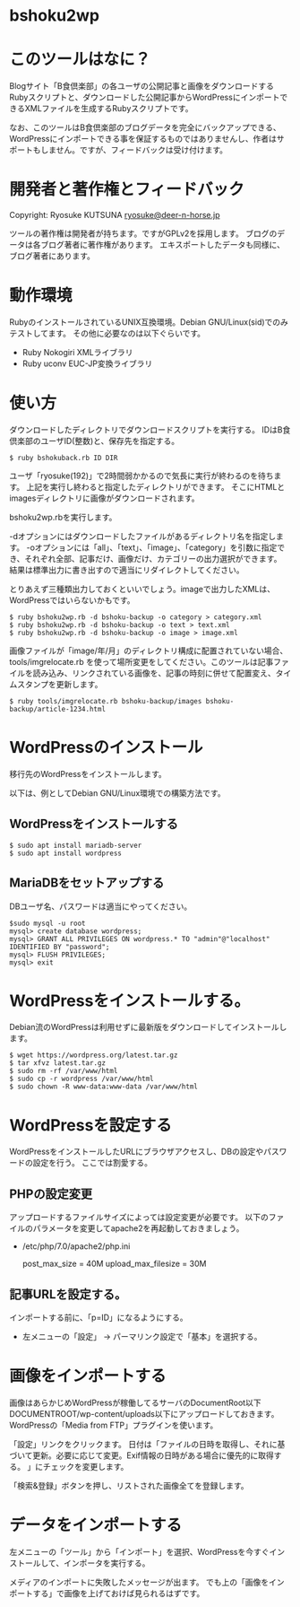 # bshoku2wp

# このツールはなに？

Blogサイト「B食倶楽部」の各ユーザの公開記事と画像をダウンロードするRubyスクリプトと、ダウンロードした公開記事からWordPressにインポートできるXMLファイルを生成するRubyスクリプトです。

なお、このツールはB食倶楽部のブログデータを完全にバックアップできる、WordPressにインポートできる事を保証するものではありませんし、作者はサポートもしません。ですが、フィードバックは受け付けます。

# 開発者と著作権とフィードバック

Copyright: Ryosuke KUTSUNA <ryosuke@deer-n-horse.jp>

ツールの著作権は開発者が持ちます。ですがGPLv2を採用します。
ブログのデータは各ブログ著者に著作権があります。
エキスポートしたデータも同様に、ブログ著者にあります。

# 動作環境

RubyのインストールされているUNIX互換環境。Debian GNU/Linux(sid)でのみテストしてます。
その他に必要なのは以下ぐらいです。

 * Ruby Nokogiri XMLライブラリ
 * Ruby uconv EUC-JP変換ライブラリ

# 使い方

ダウンロードしたディレクトリでダウンロードスクリプトを実行する。
IDはB食倶楽部のユーザID(整数)と、保存先を指定する。

    $ ruby bshokuback.rb ID DIR

ユーザ「ryosuke(192)」で2時間弱かかるので気長に実行が終わるのを待ちます。
上記を実行し終わると指定したディレクトリができます。
そこにHTMLとimagesディレクトリに画像がダウンロードされます。

bshoku2wp.rbを実行します。

-dオプションにはダウンロードしたファイルがあるディレクトリ名を指定します。
-oオプションには「all」、「text」、「image」、「category」を引数に指定でき、それぞれ全部、記事だけ、画像だけ、カテゴリーの出力選択ができます。
結果は標準出力に書き出すので適当にリダイレクトしてください。

とりあえず三種類出力しておくといいでしょう。imageで出力したXMLは、WordPressではいらないかもです。

    $ ruby bshoku2wp.rb -d bshoku-backup -o category > category.xml
    $ ruby bshoku2wp.rb -d bshoku-backup -o text > text.xml
    $ ruby bshoku2wp.rb -d bshoku-backup -o image > image.xml

画像ファイルが「image/年/月」のディレクトリ構成に配置されていない場合、tools/imgrelocate.rb を使って場所変更をしてください。このツールは記事ファイルを読み込み、リンクされている画像を、記事の時刻に併せて配置変え、タイムスタンプを更新します。

    $ ruby tools/imgrelocate.rb bshoku-backup/images bshoku-backup/article-1234.html

# WordPressのインストール

移行先のWordPressをインストールします。

以下は、例としてDebian GNU/Linux環境での構築方法です。

## WordPressをインストールする

    $ sudo apt install mariadb-server
    $ sudo apt install wordpress

## MariaDBをセットアップする

DBユーザ名、パスワードは適当にやってください。

    $sudo mysql -u root
    mysql> create database wordpress;
    mysql> GRANT ALL PRIVILEGES ON wordpress.* TO "admin"@"localhost" IDENTIFIED BY "password";
    mysql> FLUSH PRIVILEGES;
    mysql> exit

# WordPressをインストールする。

Debian流のWordPressは利用せずに最新版をダウンロードしてインストールします。

    $ wget https://wordpress.org/latest.tar.gz
    $ tar xfvz latest.tar.gz
    $ sudo rm -rf /var/www/html
    $ sudo cp -r wordpress /var/www/html
    $ sudo chown -R www-data:www-data /var/www/html

# WordPressを設定する

WordPressをインストールしたURLにブラウザアクセスし、DBの設定やパスワードの設定を行う。
ここでは割愛する。

## PHPの設定変更

アップロードするファイルサイズによっては設定変更が必要です。
以下のファイルのパラメータを変更してapache2を再起動しておきましょう。

  * /etc/php/7.0/apache2/php.ini

      post_max_size = 40M
      upload_max_filesize = 30M

## 記事URLを設定する。

インポートする前に、「p=ID」になるようにする。

  * 左メニューの「設定」 -> パーマリンク設定で「基本」を選択する。

# 画像をインポートする

画像はあらかじめWordPressが稼働してるサーバのDocumentRoot以下 DOCUMENTROOT/wp-content/uploads以下にアップロードしておきます。
WordPressの「Media from FTP」プラグインを使います。

「設定」リンクをクリックます。
日付は「ファイルの日時を取得し、それに基づいて更新。必要に応じて変更。Exif情報の日時がある場合に優先的に取得する。 」にチェックを変更します。

「検索&登録」ボタンを押し、リストされた画像全てを登録します。

# データをインポートする

左メニューの「ツール」から「インポート」を選択、WordPressを今すぐインストールして、インポータを実行する。

メディアのインポートに失敗したメッセージが出ます。
でも上の「画像をインポートする」で画像を上げておけば見られるはずです。
